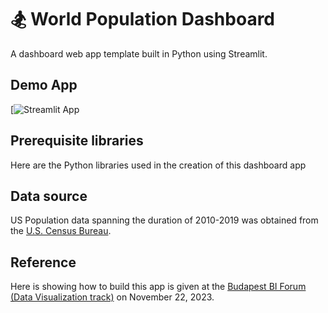 # 🏂 World Population Dashboard

A dashboard web app template built in Python using Streamlit.

## Demo App

[![Streamlit App](https://world-population-dashboard-cp7er9wnegnqppoj6vczmb.streamlit.app/)


## Prerequisite libraries
Here are the Python libraries used in the creation of this dashboard app

## Data source
US Population data spanning the duration of 2010-2019 was obtained from the [U.S. Census Bureau](https://www.census.gov/data/datasets/time-series/demo/popest/2010s-state-total.html).

## Reference
Here is showing how to build this app is given at the [Budapest BI Forum (Data Visualization track)](https://budapestbi.hu/2023/hu/en/program-data-visualization-track/) on November 22, 2023.
